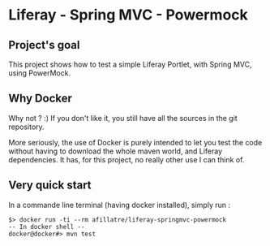 Liferay - Spring MVC - Powermock
=======================================

## Project's goal
This project shows how to test a simple Liferay Portlet, with Spring MVC, using PowerMock.

## Why Docker
Why not ? :) If you don't like it, you still have all the sources in the git repository.

More seriously, the use of Docker is purely intended to let you test the code without having to download the whole maven world, and Liferay dependencies. It has, for this project, no really other use I can think of.

## Very quick start
In a commande line terminal (having docker installed), simply run :

```
$> docker run -ti --rm afillatre/liferay-springmvc-powermock
-- In docker shell --
docker@docker#> mvn test
```

